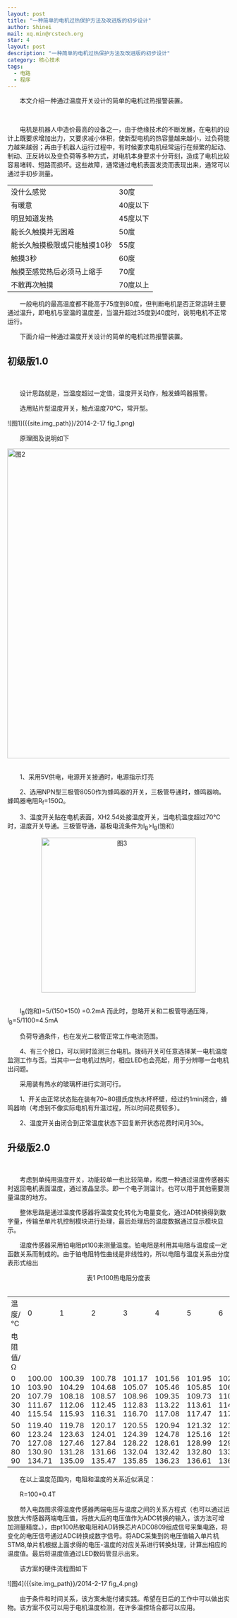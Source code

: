 ```yaml
---
layout: post
title: "一种简单的电机过热保护方法及改进版的初步设计"
author: Shinei
mail: xq.min@rcstech.org
star: 4
layout: post
description: "一种简单的电机过热保护方法及改进版的初步设计"
category: 核心技术
tags: 
  - 电路
  - 程序
---
```


　　本文介绍一种通过温度开关设计的简单的电机过热报警装置。

<!--more-->
<br>

　　电机是机器人中造价最高的设备之一，由于绝缘技术的不断发展，在电机的设计上既要求增加出力，又要求减小体积，使新型电机的热容量越来越小，过负荷能力越来越弱；再由于机器人运行过程中，有时候要求电机经常运行在频繁的起动、制动、正反转以及变负荷等多种方式，对电机本身要求十分苛刻，造成了电机比较容易堵转、短路而损坏。这些故障，通常通过电机表面发烫而表现出来，通常可以通过手初步测量。

<table class="table table-bordered table-striped table-condensed table-hover">
 <tr>
  <td>
  没什么感觉
  </td>
  <td>
  30度
  </td>
 </tr>
 <tr>
  <td>
  有暖意
  </td>
  <td>
  40度以下
  </td>
 </tr>
 <tr>
  <td>
  明显知道发热
  </td>
  <td>
  45度以下
  </td>
 </tr>
 <tr>
  <td>
  能长久触摸并无困难
  </td>
  <td>
  50度
  </td>
 </tr>
 <tr>
  <td>
  能长久触摸极限或只能触摸10秒
  </td>
  <td>
  55度
  </td>
 </tr>
 <tr>
  <td>
  触摸3秒
  </td>
  <td>
  60度
  </td>
 </tr>
 <tr>
  <td>
  触摸至感觉热后必须马上缩手
  </td>
  <td>
  70度
  </td>
 </tr>
 <tr>
  <td>
  不敢再次触摸
  </td>
  <td>
  70度以上
  </td>
 </tr>
</table>

　　一般电机的最高温度都不能高于75度到80度，但判断电机是否正常运转主要通过温升，即电机与室温的温度差，当温升超过35度到40度时，说明电机不正常运行。

　　下面介绍一种通过温度开关设计的简单的电机过热报警装置。
<br>

## 初级版1.0
<br>

　　设计思路就是，当温度超过一定值，温度开关动作，触发蜂鸣器报警。

　　选用贴片型温度开关，触点温度70℃，常开型。

![图1]({{site.img_path}}/2014-2-17 fig_1.png)
<br>

　　原理图及说明如下

<div style="text-align:left"><img src="{{site.img_path}}/2014-2-17 fig_2.png" style="width:700px" alt="图2">
</div>
<br>

　　1、采用5V供电，电源开关接通时，电源指示灯亮

　　2、选用NPN型三极管8050作为蜂鸣器的开关，三极管导通时，蜂鸣器响。蜂鸣器电阻R<sub>f</sub>=150Ω。

　　3、温度开关贴在电机表面，XH2.54处接温度开关，当电机温度超过70℃时，温度开关导通。三极管导通，基极电流条件为I<sub>B</sub>>I<sub>B</sub>(饱和)

<div style="text-align:center"><img src="{{site.img_path}}/2014-2-17 fig_3.png" style="width:350px" alt="图3">
</div>
<br>

　　I<sub>B</sub>(饱和)=5/(150*150) =0.2mA 而此时，忽略开关和二极管导通压降，I<sub>B</sub>=5/1100=4.5mA

　　负荷导通条件，也在发光二极管正常工作电流范围。

　　4、有三个接口，可以同时监测三台电机。拨码开关可任意选择某一电机温度监测工作与否。当其中一台电机过热时，相应LED也会亮起，用于分辨哪一台电机出问题。

　　采用装有热水的玻璃杯进行实测可行。

　　1、开关由正常状态贴在装有70~80摄氏度热水杯杯壁，经过约1min闭合，蜂鸣器响（考虑到不像实际电机有升温过程，所以时间花费较多）。

　　2、温度开关由闭合到正常温度状态下回复断开状态花费时间月30s。
<br>

## 升级版2.0
<br>

　　考虑到单纯用温度开关，功能较单一也比较简单，构思一种通过温度传感器实时返回电机表面温度，通过液晶显示。即一个电子测温计。也可以用于其他需要测量温度的地方。

　　整体思路是通过温度传感器将温度变化转化为电量变化，通过AD转换得到数字量，传输至单片机控制模块进行处理，最后处理后的温度数据通过显示模块显示。

　　温度传感器采用铂电阻pt100来测量温度。铂电阻是利用其电阻与温度成一定函数关系而制成的。由于铂电阻特性曲线是非线性的，所以电阻与温度关系由分度表形式给出

<div style="text-align:center">表1 Pt100热电阻分度表
</div>
<br>
    
<table class="table table-bordered table-striped table-condensed table-hover">
 <tr>
  <td>
  温度/℃
  </td>
  <td>
  0
  </td>
  <td>
  1
  </td>
  <td>
  2
  </td>
  <td>
  3
  </td>
  <td>
  4
  </td>
  <td>
  5
  </td>
  <td>
  6
  </td>
  <td>
  7
  </td>
  <td>
  8
  </td>
  <td>
  9
  </td>
 </tr>
 <tr>
  <td>
  电阻值/Ω
  </td>
 </tr>
 <tr>
  <td>
  0<br>
  10<br>
  20<br>
  30<br>
  40
  </td>
  <td>
  100.00<br>
  103.90<br>
  107.79<br>
  111.67<br>
  115.54
  </td>
  <td>
  100.39<br>
  104.29<br>
  108.18<br>
  112.06<br>
  115.93
  </td>
  <td>
  100.78<br>
  104.68<br>
  108.57<br>
  112.45<br>
  116.31
  </td>
  <td>
  101.17<br>
  105.07<br>
  108.96<br>
  112.83<br>
  116.70
  </td>
  <td>
  101.56<br>
  105.46<br>
  109.35<br>
  113.22<br>
  117.08
  </td>
  <td>
  101.95<br>
  105.85<br>
  109.73<br>
  113.61<br>
  117.47
  </td>
  <td>
  102.34<br>
  106.24<br>
  110.12<br>
  114.00<br>
  117.86
  </td>
  <td>
  102.73<br>
  106.63<br>
  110.51<br>
  114.38<br>
  118.24
  </td>
  <td>
  103.12<br>
  107.02<br>
  110.90<br>
  114.77<br>
  118.63
  </td>
  <td>
  103.51<br>
  107.40<br>
  111.29<br>
  115.15<br>
  119.01
  </td>
 </tr>
 <tr>
  <td>
  50<br>
  60<br>
  70<br>
  80<br>
  90
  </td>
  <td>
  119.40<br>
  123.24<br>
  127.08<br>
  130.90<br>
  134.71
  </td>
  <td>
  119.78<br>
  123.63<br>
  127.46<br>
  131.28<br>
  135.09
  </td>
  <td>
  120.17<br>
  124.01<br>
  127.84<br>
  131.66<br>
  135.47
  </td>
  <td>
  120.55<br>
  124.39<br>
  128.22<br>
  132.04<br>
  135.85
  </td>
  <td>
  120.94<br>
  124.78<br>
  128.61<br>
  132.42<br>
  136.23
  </td>
  <td>
  121.32<br>
  125.16<br>
  128.99<br>
  132.80<br>
  136.61
  </td>
  <td>
  121.71<br>
  125.54<br>
  129.37<br>
  133.18<br>
  136.99
  </td>
  <td>
  122.09<br>
  125.93<br>
  129.75<br>
  133.57<br>
  137.37
  </td>
  <td>
  122.47<br>
  126.31<br>
  130.13<br>
  133.95<br>
  137.75
  </td>
  <td>
  122.86<br>
  126.69<br>
  130.52<br>
  134.33<br>
  138.13
  </td>
 </tr>
</table>


　　在以上温度范围内，电阻和温度的关系近似满足：

　　R=100+0.4T

　　带入电路图求得温度传感器两端电压与温度之间的关系方程式（也可以通过运放放大传感器两端电压值，将放大后的电压值作为ADC转换的输入，该方法可增加测量精度。），由pt100热敏电阻和AD转换芯片ADC0809组成信号采集电路，将变化的电压信号通过ADC转换成数字信号。将ADC采集到的电压值输入单片机STM8,单片机根据上面求得的电压-温度的对应关系进行转换处理，计算出相应的温度值。最后将温度值通过LED数码管显示出来。

　　该方案的硬件流程图如下

![图4]({{site.img_path}}/2014-2-17 fig_4.png)
<br>

　　由于条件和时间关系，该方案未能付诸实践。希望在日后的工作中可以做出实物。该方案不仅可以用于电机温度检测，在许多温控场合都可以应用。
